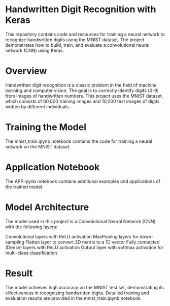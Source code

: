# Handwritten Digit Recognition with Keras
This repository contains code and resources for training a neural network to recognize 
handwritten digits using the MNIST dataset. The project demonstrates how to build, train, 
and evaluate a convolutional neural network (CNN) using Keras.


# Overview
Handwritten digit recognition is a classic problem in the field of machine learning and 
computer vision. The goal is to correctly identify digits (0-9) from images of handwritten numbers. 
This project uses the MNIST dataset, which consists of 60,000 training images and 10,000 test 
images of digits written by different individuals.

# Training the Model
The mnist_train.ipynb notebook contains the code for training a neural network on the 
MNIST dataset.

# Application Notebook
The APP.ipynb notebook contains additional examples and applications of the trained model.

# Model Architecture
The model used in this project is a Convolutional Neural Network (CNN) with the following layers:

Convolutional layers with ReLU activation
MaxPooling layers for down-sampling
Flatten layer to convert 2D matrix to a 1D vector
Fully connected (Dense) layers with ReLU activation
Output layer with softmax activation for multi-class classification

# Result
The model achieves high accuracy on the MNIST test set, demonstrating its effectiveness 
in recognizing handwritten digits. Detailed training and evaluation results are provided 
in the mnist_train.ipynb notebook.






